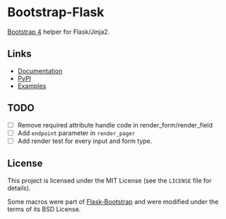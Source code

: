 # Bootstrap-Flask

[Bootstrap 4](https://getbootstrap.com) helper for Flask/Jinja2.


## Links

* [Documentation](https://bootstrap-flask.readthedocs.io/en/latest/)
* [PyPI](https://pypi.org/project/Bootstrap-Flask/)
* [Examples](https://github.com/greyli/bootstrap-flask/tree/master/examples)

## TODO

- [ ] Remove required attribute handle code in render_form/render_field
- [ ] Add `endpoint` parameter in `render_pager`
- [ ] Add render test for every input and form type.

## License

This project is licensed under the MIT License (see the
`LICENSE` file for details).

Some macros were part of [Flask-Bootstrap](https://github.com/mbr/flask-bootstrap) and were modified under the terms of its BSD License.
